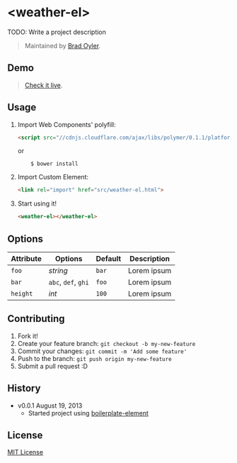# &lt;weather-el&gt;

TODO: Write a project description

> Maintained by [Brad Oyler](https://github.com/bradoyler).

## Demo

> [Check it live](http://bradoyler.github.io/weather-el).

## Usage

1. Import Web Components' polyfill:

	```html
	<script src="//cdnjs.cloudflare.com/ajax/libs/polymer/0.1.1/platform.js"></script>
	```

	or

	```console
		$ bower install
	```

2. Import Custom Element:

	```html
	<link rel="import" href="src/weather-el.html">
	```

3. Start using it!

	```html
	<weather-el></weather-el>
	```

## Options

Attribute  | Options                   | Default             | Description
---        | ---                       | ---                 | ---
`foo`      | *string*                  | `bar`               | Lorem ipsum
`bar`      | `abc`, `def`, `ghi` 	   | `foo`               | Lorem ipsum
`height`   | *int*                     | `100`               | Lorem ipsum


## Contributing

1. Fork it!
2. Create your feature branch: `git checkout -b my-new-feature`
3. Commit your changes: `git commit -m 'Add some feature'`
4. Push to the branch: `git push origin my-new-feature`
5. Submit a pull request :D

## History

* v0.0.1 August 19, 2013
	* Started project using [boilerplate-element](https://github.com/customelements/boilerplate-element)

## License

[MIT License](http://opensource.org/licenses/MIT)